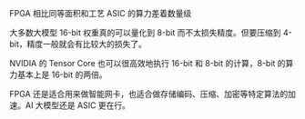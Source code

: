 


FPGA 相比同等面积和工艺 ASIC 的算力差着数量级


大多数大模型 16-bit 权重真的可以量化到 8-bit 而不太损失精度。但要压缩到 4-bit，精度一般就会有比较大的损失了。



NVIDIA 的 Tensor Core 也可以很高效地执行 16-bit 和 8-bit 的计算，8-bit 的算力基本上是 16-bit 的两倍。



FPGA 还是适合用来做智能网卡，也适合做存储编码、压缩、加密等特定算法的加速。AI 大模型还是 ASIC 更在行。
